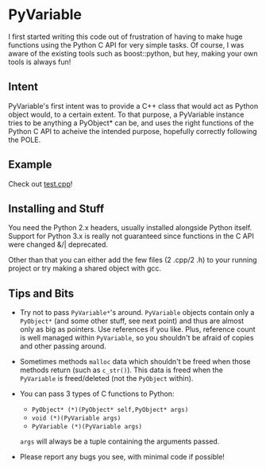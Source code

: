 PyVariable
==========

I first started writing this code out of frustration of having to make huge functions using the Python C API for very simple tasks. Of course, I was aware of the existing tools such as boost::python, but hey, making your own tools is always fun!

Intent
------

PyVariable's first intent was to provide a C++ class that would act as Python object would, to a certain extent. To that purpose, a PyVariable instance tries to be anything a PyObject* can be, and uses the right functions of the Python C API to acheive the intended purpose, hopefully correctly following the POLE.

Example
-------

Check out [test.cpp](https://github.com/bengioe/PyVariable/blob/master/test.cpp)!


Installing and Stuff
--------------------

You need the Python 2.x headers, usually installed alongside Python itself. Support for Python 3.x is really not guaranteed since functions in the C API were changed &/| deprecated.

Other than that you can either add the few files (2 .cpp/2 .h) to your running project or try making a shared object with gcc.

Tips and Bits
-------------

- Try not to pass `PyVariable*`'s around. `PyVariable` objects contain only a `PyObject*` (and some other stuff, see next point) and thus are almost only as big as pointers. Use references if you like. Plus, reference count is well managed within `PyVariable`, so you shouldn't be afraid of copies and other passing around.
- Sometimes methods `malloc` data which shouldn't be freed when those methods return (such as `c_str()`). This data is freed when the `PyVariable` is freed/deleted (not the `PyObject` within).
- You can pass 3 types of C functions to Python:
   - `PyObject* (*)(PyObject* self,PyObject* args)`
   - `void (*)(PyVariable args)`
   - `PyVariable (*)(PyVariable args)`

  `args` will always be a tuple containing the arguments passed.

- Please report any bugs you see, with minimal code if possible!